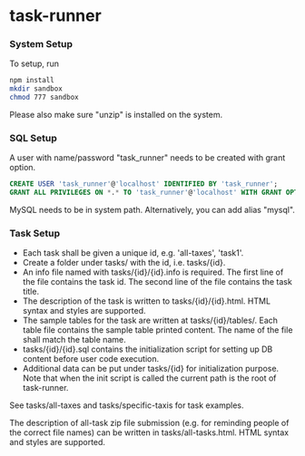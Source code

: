 # task-runner

### System Setup
To setup, run
```bash
npm install
mkdir sandbox
chmod 777 sandbox
```

Please also make sure "unzip" is installed on the system.

### SQL Setup
A user with name/password "task_runner" needs to be created with grant option.
```sql
CREATE USER 'task_runner'@'localhost' IDENTIFIED BY 'task_runner';
GRANT ALL PRIVILEGES ON *.* TO 'task_runner'@'localhost' WITH GRANT OPTION;
```

MySQL needs to be in system path. Alternatively, you can add alias "mysql".

### Task Setup
* Each task shall be given a unique id, e.g. 'all-taxes', 'task1'.
* Create a folder under tasks/ with the id, i.e. tasks/{id}.
* An info file named with tasks/{id}/{id}.info is required.
The first line of the file contains the task id.
The second line of the file contains the task title.
* The description of the task is written to tasks/{id}/{id}.html.
HTML syntax and styles are supported.
* The sample tables for the task are written at tasks/{id}/tables/.
Each table file contains the sample table printed content.
The name of the file shall match the table name.
* tasks/{id}/{id}.sql contains the initialization script for setting up DB content before user code execution.
* Additional data can be put under tasks/{id} for initialization purpose.
Note that when the init script is called the current path is the root of task-runner.

See tasks/all-taxes and tasks/specific-taxis for task examples.

The description of all-task zip file submission (e.g. for reminding people of the correct file names) can be
written in tasks/all-tasks.html. HTML syntax and styles are supported.
